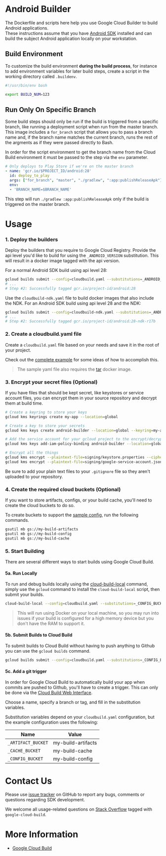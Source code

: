 # Android Builder

The Dockerfile and scripts here help you use Google Cloud Builder to build Android applications.  
These instructions assume that you have [Android SDK](https://developer.android.com/studio/index.html) installed and can build the subject Android application locally on your workstation.  

## Build Environment

To customize the build environment **during the build process**, for instance to add environment variables for later build steps, create a script in the working directory called `.buildenv`.  

```bash
#!/usr/bin/env bash

export BUILD_NUM=123
```

## Run Only On Specific Branch

Some build steps should only be run if the build is triggered from a specific branch, like running a deployment script when run from the master branch.  This image includes a `for_branch` script that allows you to pass a branch name and, if the branch name matches the current branch, runs the rest of the argments as if they were passed directly to Bash.

In order for the script environment to get the branch name from the Cloud Build environment it must be passed to the step via the `env` parameter.

```yaml
# Only deploys to Play Store if we're on the master branch
- name: 'gcr.io/$PROJECT_ID/android:28'
  id: deploy_to_play
  args: ["for_branch", "master", "./gradlew", ":app:publishReleaseApk"]
  env:
  - 'BRANCH_NAME=$BRANCH_NAME'
```

This step will run `./gradlew :app:publishReleaseApk` only if the build is triggered on the master branch.

# Usage

### 1. Deploy the builders

Deploy the builders that you require to Google Cloud Registry.  Provide the api level you'd like to build for using the `_ANDROID_VERSION` substitution.  This will result in a docker image tagged with the api version.

For a normal Android SDK build using api level 28:

```bash
gcloud builds submit --config=cloudbuild.yaml --substitutions=_ANDROID_VERSION=28
# ...
# Step #2: Successfully tagged gcr.io/project-id/android:28
```

Use the `cloudbuild-ndk.yaml` file to build docker images that also include the NDK. For an Android SDK build using api level 28 and the NDK:

```bash
gcloud builds submit --config=cloudbuild-ndk.yaml --substitutions=_ANDROID_VERSION=28
# ...
# Step #2: Successfully tagged gcr.io/project-id/android:28-ndk-r17b
```

### 2. Create a cloudbuild.yaml file

Create a `cloudbuild.yaml` file based on your needs and save it in the root of your project.

Check out the [complete example](examples/build-test-deploy.yaml) for some ideas of how to accomplish this.

> The sample yaml file also requires the [tar](../tar) docker image.

### 3. Encrypt your secret files (Optional)

If you have files that should be kept secret, like keystores or service account files, you can encrypt them in your source repository and decrypt them at build time.

```bash
# Create a keyring to store your keys
gcloud kms keyrings create my-app --location=global

# Create a key to store your secrets
gcloud kms keys create android-builder --location=global --keyring=my-app --purpose=encryption

# Add the service account for your gcloud project to the encrypt/decrypt role
gcloud kms keys add-iam-policy-binding android-builder --location=global --keyring=my-app --member='serviceAccount:1234567890@cloudbuild.gserviceaccount.com' --role=roles/cloudkms.cryptoKeyEncrypterDecrypter

# Encrypt all the things
gcloud kms encrypt --plaintext-file=signing/keystore.properties --ciphertext-file=signing/keystore.properties.enc --location=global --keyring=my-app --key=android-builder
gcloud kms encrypt --plaintext-file=signing/google-service-account.json --ciphertext-file=signing/google-service-account.json.enc --location=global --keyring=my-app --key=android-builder
```

Be sure to add your plain text files to your `.gitignore` file so they aren't uploaded to your repository.

### 4. Create the required cloud buckets (Optional)

If you want to store artifacts, configs, or your build cache, you'll need to create the cloud buckets to do so.

To create buckets to support the [sample config](samples/build-test-deploy.yaml), run the following commands.

```bash
gsutil mb gs://my-build-artifacts
gsutil mb gs://my-build-config
gsutil mb gs://my-build-cache
```

### 5. Start Building

There are several different ways to start builds using Google Cloud Build.

#### 5a. Run Locally

To run and debug builds locally using the [cloud-build-local](https://cloud.google.com/cloud-build/docs/build-debug-locally) command, simply use the `gcloud` command to install the `cloud-build-local` script, then submit your builds.

```bash
cloud-build-local --config=cloudbuild.yaml --substitutions=_CONFIG_BUCKET=my-app-config,_ARTIFACT_BUCKET=my-app-artifacts,_CACHE_BUCKET=my-app-cache .
```

> This will run using Docker on your local machine, so you may run into issues if your build is configured for a high memory device but you don't have the RAM to support it.

#### 5b. Submit Builds to Cloud Build

To submit builds to Cloud Build without having to push anything to Github you can use the `gcloud builds` command.

```bash
gcloud builds submit --config=cloudbuild.yaml --substitutions=_CONFIG_BUCKET=my-app-config,_ARTIFACT_BUCKET=my-app-artifacts,_CACHE_BUCKET=my-app-cache
```

#### 5c. Add a git trigger

In order for Google Cloud Build to automatically build your app when commits are pushed to Github, you'll have to create a trigger.  This can only be done via the [Cloud Build Web Interface](https://console.cloud.google.com/cloud-build/triggers).

Choose a name, specify a branch or tag, and fill in the substitution variables.

Substitution variables depend on your `cloudbuild.yaml` configuration, but the example configuration uses the following:

| Name | Value |
| --- | --- |
| `_ARTIFACT_BUCKET` | my-build-artifacts |
| `_CACHE_BUCKET` | my-build-cache |
| `_CONFIG_BUCKET` | my-build-config |


# Contact Us

Please use [issue tracker](https://github.com/GoogleCloudPlatform/android-cloud-build/issues)
on GitHub to report any bugs, comments or questions regarding SDK development.

We welcome all usage-related questions on [Stack Overflow](http://stackoverflow.com/questions/tagged/google-android-cloud-build)
tagged with `google-cloud-build`.

# More Information

* [Google Cloud Build](https://cloud.google.com/cloud-build/docs/)

